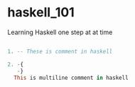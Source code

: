 # haskell_101
Learning Haskell one step at at time

```hs

1. -- These is comment in haskell

2. -{
   -}
  This is multiline comment in haskell

```
